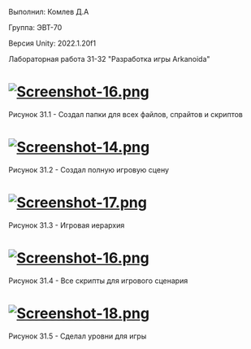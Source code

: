 Выполнил: Комлев Д.А

Группа: ЭВТ-70

Версия Unity: 2022.1.20f1

Лабораторная работа 31-32 "Разработка игры Arkanoida"

# [![Screenshot-16.png](https://i.postimg.cc/nhj8dbYy/Screenshot-16.png)](https://postimg.cc/fVNgLPPC)
Рисунок 31.1 - Создал папки для всех файлов, спрайтов и скриптов

# [![Screenshot-14.png](https://i.postimg.cc/VNhWDpgV/Screenshot-14.png)](https://postimg.cc/gwvh0MfV)
Рисунок 31.2 - Создал полную игровую сцену

# [![Screenshot-17.png](https://i.postimg.cc/L8wVVGN0/Screenshot-17.png)](https://postimg.cc/pmQ8WcND)
Рисунок 31.3 - Игровая иерархия

# [![Screenshot-16.png](https://i.postimg.cc/nhj8dbYy/Screenshot-16.png)](https://postimg.cc/fVNgLPPC)
Рисунок 31.4 - Все скрипты для игрового сценария

# [![Screenshot-18.png](https://i.postimg.cc/Vs9rG2LH/Screenshot-18.png)](https://postimg.cc/fkLRk2dx)
Рисунок 31.5 - Сделал уровни для игры
